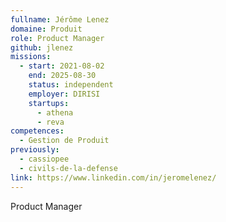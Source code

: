 ```yaml
---
fullname: Jérôme Lenez
domaine: Produit
role: Product Manager
github: jlenez
missions:
  - start: 2021-08-02
    end: 2025-08-30
    status: independent
    employer: DIRISI
    startups:
      - athena
      - reva
competences:
  - Gestion de Produit
previously:
  - cassiopee
  - civils-de-la-defense
link: https://www.linkedin.com/in/jeromelenez/
---
```

Product Manager
